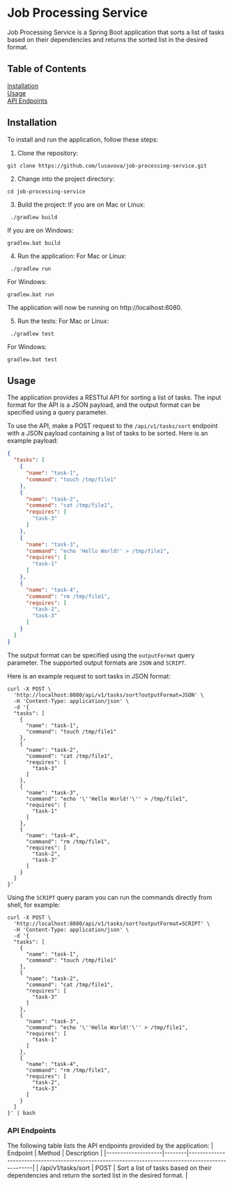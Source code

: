 # Job Processing Service

Job Processing Service is a Spring Boot application that sorts a list of tasks based on their dependencies and returns the sorted list in the desired format.

## Table of Contents

[Installation](https://github.com/lusavova/job-processing-service/blob/main/README.md#installation)</br>
[Usage](https://github.com/lusavova/job-processing-service/blob/main/README.md#usage)</br>
[API Endpoints](https://github.com/lusavova/job-processing-service/blob/main/README.md#api-endpoints)</br>

## Installation
To install and run the application, follow these steps:

1. Clone the repository:
```console
git clone https://github.com/lusavova/job-processing-service.git
```

2. Change into the project directory:
```console
cd job-processing-service
```
3. Build the project:
If you are on Mac or Linux:
```console
 ./gradlew build
```
If you are on Windows:
```console
gradlew.bat build 
```

4. Run the application:
For Mac or Linux:
```console
 ./gradlew run
```
For Windows:
```console
gradlew.bat run 
```

The application will now be running on http://localhost:8080.

5. Run the tests:
For Mac or Linux:
```console
 ./gradlew test
```
For Windows:
```console
gradlew.bat test 
```

## Usage

The application provides a RESTful API for sorting a list of tasks.
The input format for the API is a JSON payload, and the output format can be specified using a query parameter.

To use the API, make a POST request to the `/api/v1/tasks/sort` endpoint with a JSON payload containing a list of tasks to be sorted. Here is an example payload:

```json
{
  "tasks": [
    {
      "name": "task-1",
      "command": "touch /tmp/file1"
    },
    {
      "name": "task-2",
      "command": "cat /tmp/file1",
      "requires": [
        "task-3"
      ]
    },
    {
      "name": "task-3",
      "command": "echo 'Hello World!' > /tmp/file1",
      "requires": [
        "task-1"
      ]
    },
    {
      "name": "task-4",
      "command": "rm /tmp/file1",
      "requires": [
        "task-2",
        "task-3"
      ]
    }
  ]
}
```

The output format can be specified using the `outputFormat` query parameter.
The supported output formats are `JSON` and `SCRIPT`.

Here is an example request to sort tasks in JSON format:

```
curl -X POST \
  'http://localhost:8080/api/v1/tasks/sort?outputFormat=JSON' \
  -H 'Content-Type: application/json' \
  -d '{
  "tasks": [
    {
      "name": "task-1",
      "command": "touch /tmp/file1"
    },
    {
      "name": "task-2",
      "command": "cat /tmp/file1",
      "requires": [
        "task-3"
      ]
    },
    {
      "name": "task-3",
      "command": "echo '\''Hello World!'\'' > /tmp/file1",
      "requires": [
        "task-1"
      ]
    },
    {
      "name": "task-4",
      "command": "rm /tmp/file1",
      "requires": [
        "task-2",
        "task-3"
      ]
    }
  ]
}'
```

Using the `SCRIPT` query param you can run the commands directly from shell, for example:
```
curl -X POST \
  'http://localhost:8080/api/v1/tasks/sort?outputFormat=SCRIPT' \
  -H 'Content-Type: application/json' \
  -d '{
  "tasks": [
    {
      "name": "task-1",
      "command": "touch /tmp/file1"
    },
    {
      "name": "task-2",
      "command": "cat /tmp/file1",
      "requires": [
        "task-3"
      ]
    },
    {
      "name": "task-3",
      "command": "echo '\''Hello World!'\'' > /tmp/file1",
      "requires": [
        "task-1"
      ]
    },
    {
      "name": "task-4",
      "command": "rm /tmp/file1",
      "requires": [
        "task-2",
        "task-3"
      ]
    }
  ]
}' | bash
```

### API Endpoints

The following table lists the API endpoints provided by the application:
| Endpoint           | Method | Description                                                                                        |
|--------------------|--------|----------------------------------------------------------------------------------------------------|
| /api/v1/tasks/sort | POST   | Sort a list of tasks based on their dependencies and return the sorted list in the desired format. |
